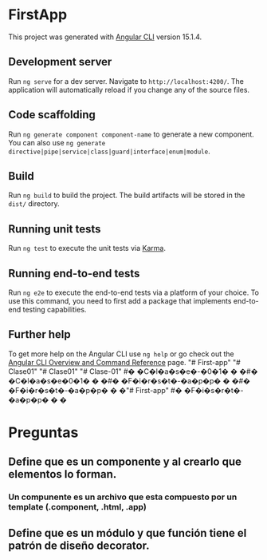 # FirstApp

This project was generated with [Angular CLI](https://github.com/angular/angular-cli) version 15.1.4.

## Development server

Run `ng serve` for a dev server. Navigate to `http://localhost:4200/`. The application will automatically reload if you change any of the source files.

## Code scaffolding

Run `ng generate component component-name` to generate a new component. You can also use `ng generate directive|pipe|service|class|guard|interface|enum|module`.

## Build

Run `ng build` to build the project. The build artifacts will be stored in the `dist/` directory.

## Running unit tests

Run `ng test` to execute the unit tests via [Karma](https://karma-runner.github.io).

## Running end-to-end tests

Run `ng e2e` to execute the end-to-end tests via a platform of your choice. To use this command, you need to first add a package that implements end-to-end testing capabilities.

## Further help

To get more help on the Angular CLI use `ng help` or go check out the [Angular CLI Overview and Command Reference](https://angular.io/cli) page.
"# First-app" 
"# Clase01" 
"# Clase01" 
"# Clase-01" 
#� �C�l�a�s�e�-�0�1�
�
�#� �C�l�a�s�e�0�1�
�
�#� �F�i�r�s�t�-�a�p�p�
�
�#� �F�i�r�s�t�-�a�p�p�
�
�"# First-app" 
#� �F�i�s�r�t�-�a�p�p�
�
�

# Preguntas

## Define que es un componente y al crearlo que elementos lo forman.
### Un compunente es un archivo que esta compuesto por un template (.component, .html, .app)

## Define que es un módulo y que función tiene el patrón de diseño decorator.
### 

